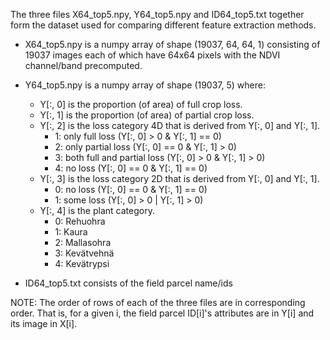 The three files X64_top5.npy, Y64_top5.npy and ID64_top5.txt together form the dataset used for comparing different feature extraction methods.

- X64_top5.npy is a numpy array of shape (19037, 64, 64, 1) consisting of 19037 images each of which have 64x64 pixels with the NDVI channel/band precomputed.

- Y64_top5.npy is a numpy array of shape (19037, 5) where:
	- Y[:, 0] is the proportion (of area) of full crop loss.
	- Y[:, 1] is the proportion (of area) of partial crop loss.
	- Y[:, 2] is the loss category 4D that is derived from Y[:, 0] and Y[:, 1]. 
		- 1: only full loss (Y[:, 0] > 0 & Y[:, 1] == 0)
		- 2: only partial loss (Y[:, 0] == 0 & Y[:, 1] > 0)
		- 3: both full and partial loss (Y[:, 0] > 0 & Y[:, 1] > 0)
		- 4: no loss (Y[:, 0] == 0 & Y[:, 1] == 0)
	- Y[:, 3] is the loss category 2D that is derived from Y[:, 0] and Y[:, 1]. 
		- 0: no loss (Y[:, 0] == 0 & Y[:, 1] == 0)
		- 1: some loss (Y[:, 0] > 0 | Y[:, 1] > 0)
	- Y[:, 4] is the plant category. 
		- 0: Rehuohra
		- 1: Kaura
		- 2: Mallasohra
		- 3: Kevätvehnä
		- 4: Kevätrypsi
			
- ID64_top5.txt consists of the field parcel name/ids

NOTE: The order of rows of each of the three files are in corresponding order. That is, for a given i, the field parcel ID[i]'s attributes are in Y[i] and its image in X[i].
